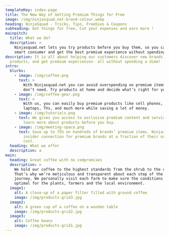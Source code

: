 ```yaml
---
templateKey: index-page
title: The New Way of Getting Premium Things for Free
image: /img/ninjasquad.net-brand-colour.webp
heading: NinjaSquad - Tricks, Tips, Freebies & Coupons
subheading: Get things for free, Cut your expenses and earn more !
mainpitch:
  title: What we do?
  description: >
    Ninjasquad.net lets you try products before you buy them, so you can be a
    smart consumer and get the best premium experience without spending a cent.
description: It is all about helping our customers discover new brands, try new
  products, and get premium experiences- all without spending a dime!
intro:
  blurbs:
    - image: /img/coffee.png
      text: >
        With Ninjasquad.net you can avoid overspending on premium items you
        don’t need. Try products at home and decide what’s right for you.
    - image: /img/coffee-gear.png
      text: >
        With us, you can easily buy premium products like cell phones, high-end
        laptops, TVs, and much more while saving a lot of money.
    - image: /img/tutorials.png
      text: We gives you access to exclusive premium content and services so you can
        learn more about products before you buy.
    - image: /img/meeting-space.png
      text: Save up to 75% on hundreds of brands’ premium items. Ninjasquad is your
        insider connection for premium brands at a fraction of their original
        cost.
  heading: What we offer
  description: a
main:
  heading: Great coffee with no compromises
  description: >
    We hold our coffee to the highest standards from the shrub to the cup.
    That’s why we’re meticulous and transparent about each step of the coffee’s
    journey. We personally visit each farm to make sure the conditions are
    optimal for the plants, farmers and the local environment.
  image1:
    alt: A close-up of a paper filter filled with ground coffee
    image: /img/products-grid3.jpg
  image2:
    alt: A green cup of a coffee on a wooden table
    image: /img/products-grid2.jpg
  image3:
    alt: Coffee beans
    image: /img/products-grid1.jpg
---
```

